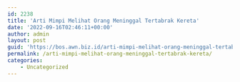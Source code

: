 ```yaml
---
id: 2238
title: 'Arti Mimpi Melihat Orang Meninggal Tertabrak Kereta'
date: '2022-09-16T02:46:11+00:00'
author: admin
layout: post
guid: 'https://bos.awn.biz.id/arti-mimpi-melihat-orang-meninggal-tertabrak-kereta/'
permalink: /arti-mimpi-melihat-orang-meninggal-tertabrak-kereta/
categories:
    - Uncategorized
---
```


